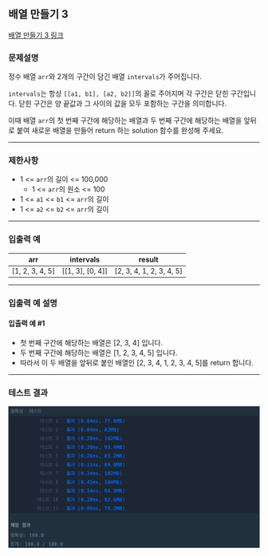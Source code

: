 ## 배열 만들기 3

[배열 만들기 3 링크](https://school.programmers.co.kr/learn/courses/30/lessons/181895)

### 문제설명

정수 배열 `arr`와 2개의 구간이 담긴 배열 `intervals`가 주어집니다.

`intervals`는 항상 `[[a1, b1], [a2, b2]]`의 꼴로 주어지며 각 구간은 닫힌 구간입니다. 닫힌 구간은 양 끝값과 그 사이의 값을 모두 포함하는 구간을
의미합니다.

이때 배열 `arr`의 첫 번째 구간에 해당하는 배열과 두 번째 구간에 해당하는 배열을 앞뒤로 붙여 새로운 배열을 만들어 return 하는 solution 함수를 완성해 주세요.

---

### 제한사항

+ 1 \<= `arr`의 길이 \<= 100,000
    + 1 \<= `arr`의 원소 \<= 100
+ 1 \<= `a1` \<= `b1` \<= `arr`의 길이
+ 1 \<= `a2` \<= `b2` \<= `arr`의 길이

---

### 입출력 예

| arr             | intervals        | result                   |
|-----------------|------------------|--------------------------|
| [1, 2, 3, 4, 5] | [[1, 3], [0, 4]] | [2, 3, 4, 1, 2, 3, 4, 5] |

---

### 입출력 예 설명

#### 입출력 예 #1

+ 첫 번째 구간에 해당하는 배열은 [2, 3, 4] 입니다.
+ 두 번째 구간에 해당하는 배열은 [1, 2, 3, 4, 5] 입니다.
+ 따라서 이 두 배열을 앞뒤로 붙인 배열인 [2, 3, 4, 1, 2, 3, 4, 5]를 return 합니다.

---

### 테스트 결과

![결과](./181895_결과.png)